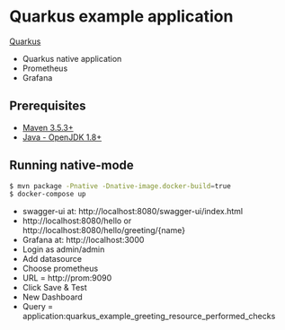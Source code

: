 # Quarkus example application
[Quarkus](https://quarkus.io)

* Quarkus native application
* Prometheus
* Grafana

## Prerequisites
* [Maven 3.5.3+](https://maven.apache.org/install.html)
* [Java - OpenJDK 1.8+](https://adoptopenjdk.net/)

## Running native-mode
```bash
$ mvn package -Pnative -Dnative-image.docker-build=true
$ docker-compose up
```
* swagger-ui at: http://localhost:8080/swagger-ui/index.html
* http://localhost:8080/hello or http://localhost:8080/hello/greeting/{name}
* Grafana at: http://localhost:3000
* Login as  admin/admin
* Add datasource
* Choose prometheus
* URL = http://prom:9090
* Click Save & Test
* New Dashboard
* Query = application:quarkus_example_greeting_resource_performed_checks


